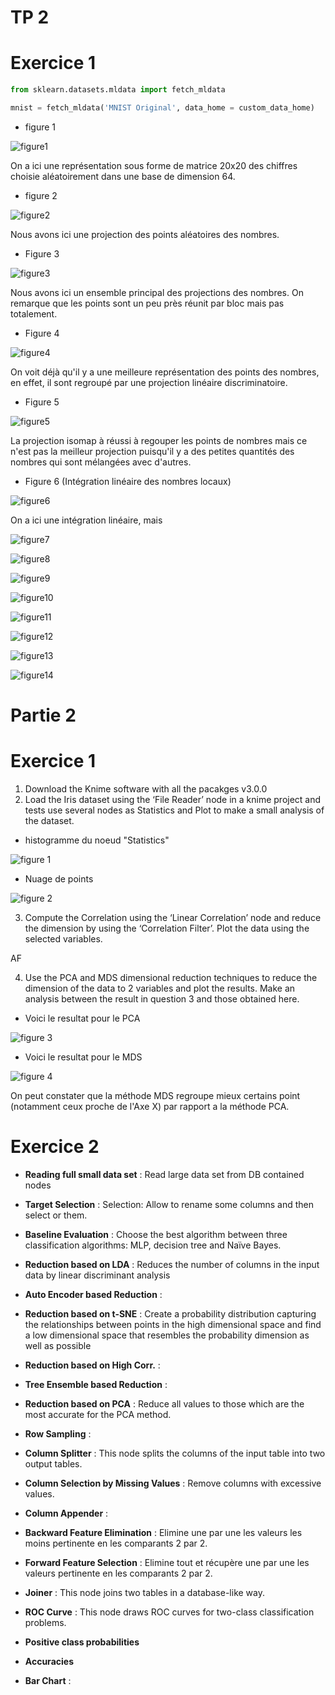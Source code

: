 # TP 2 #

# Exercice 1 #

```python
from sklearn.datasets.mldata import fetch_mldata

mnist = fetch_mldata('MNIST Original', data_home = custom_data_home)
```


*   figure 1

![figure1](Figures/Figure_1.png)

On a ici une représentation sous forme de matrice 20x20 des chiffres choisie aléatoirement dans une base de dimension 64.

*   figure 2

![figure2](Figures/Figure_2.png)

Nous avons ici une projection des points aléatoires des nombres.

*   Figure 3

![figure3](Figures/Figure_3.png)

Nous avons ici un ensemble principal des projections des nombres. On remarque que les points sont un peu près réunit par bloc mais pas totalement.

*   Figure 4

![figure4](Figures/Figure_4.png)

On voit déjà qu'il y a une meilleure représentation des points des nombres, en effet, il sont regroupé par une projection linéaire discriminatoire.

*   Figure 5

![figure5](Figures/Figure_5.png)

La projection isomap à réussi à regouper les points de nombres mais ce n'est pas la meilleur projection puisqu'il y a des petites quantités des nombres qui sont mélangées avec d'autres.


*   Figure 6 (Intégration linéaire des nombres locaux)

![figure6](Figures/Figure_6.png)

On a ici une intégration linéaire, mais


![figure7](Figures/Figure_7.png)


![figure8](Figures/Figure_8.png)


![figure9](Figures/Figure_9.png)


![figure10](Figures/Figure_10.png)


![figure11](Figures/Figure_11.png)


![figure12](Figures/Figure_12.png)


![figure13](Figures/Figure_13.png)


![figure14](Figures/Figure_14.png)

# Partie 2
# Exercice 1

1. Download	the	Knime	software	with	all	the	pacakges	v3.0.0
2. Load	the	Iris dataset	using	the	‘File	Reader’	node in	a	knime project	and	tests
use	several	nodes	as	Statistics	and	Plot	to	make	a	small	analysis	of	the	dataset.
* histogramme du noeud "Statistics"

![figure 1](Figures/histo.png)

* Nuage de points

![figure 2](Figures/scatterplot.png)

3. Compute	 the	 Correlation	 using	 the	 ‘Linear	 Correlation’	 node	 and	 reduce	 the
dimension	 by	 using	 the	 ‘Correlation	 Filter’.	 Plot	 the	 data	 using	 the	 selected
variables.

AF

4. Use	 the	 PCA	 and	 MDS dimensional	 reduction	 techniques	 to	 reduce	 the
dimension	 of	 the	 data	 to	 2	 variables	 and	 plot	 the	 results.	 Make	 an	 analysis
between	the	result	in	question	3	and those	obtained	here.

* Voici le resultat pour le PCA

![figure 3](Figures/pca.PNG)

* Voici le resultat pour le MDS

![figure 4](Figures/mds.PNG)

On peut constater que la méthode MDS regroupe mieux certains point (notamment ceux proche de l'Axe X) par rapport a la méthode PCA.

# Exercice 2

* **Reading full small data set** : Read large data set from DB contained nodes

* **Target Selection** : Selection: Allow to rename some columns and then select or them.

* **Baseline Evaluation** : Choose the best algorithm between three
classification algorithms: MLP, decision tree and Naïve Bayes.

* **Reduction based on LDA** : Reduces the number of columns in the input data by linear discriminant analysis

* **Auto Encoder based Reduction** : 

* **Reduction based on t-SNE** : Create a probability distribution capturing the relationships between points in the high dimensional space and find a low dimensional space that resembles the probability dimension as well as possible

* **Reduction based on High Corr.** :

* **Tree Ensemble based Reduction** :

* **Reduction based on PCA** : Reduce all values to those which are the most
accurate for the PCA method.

* **Row Sampling** :

* **Column Splitter** : This node splits the columns of the input table into two
output tables.

* **Column Selection by Missing Values** : Remove columns with excessive
values.

* **Column Appender** :

* **Backward Feature Elimination** : Elimine une par une les valeurs les moins
pertinente en les comparants 2 par 2.

* **Forward Feature Selection** : Elimine tout et récupère une par une les
valeurs pertinente en les comparants 2 par 2.

* **Joiner** : This node joins two tables in a database-like way.

* **ROC Curve** : This node draws ROC curves for two-class classification
problems.

* **Positive class probabilities**

* **Accuracies**

* **Bar Chart** :

